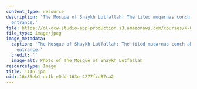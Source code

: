 ```yaml
---
content_type: resource
description: 'The Mosque of Shaykh Lutfallah: The tiled muqarnas conch above the mosque
  entrance.'
file: https://ol-ocw-studio-app-production.s3.amazonaws.com/courses/4-614-religious-architecture-and-islamic-cultures-fall-2002/16c85eb1dc1be0dd163e4277fcd87ca2_1146.jpg
file_type: image/jpeg
image_metadata:
  caption: 'The Mosque of Shaykh Lutfallah: The tiled muqarnas conch above the mosque
    entrance.'
  credit: ''
  image-alt: Photo of The Mosque of Shaykh Lutfallah
resourcetype: Image
title: 1146.jpg
uid: 16c85eb1-dc1b-e0dd-163e-4277fcd87ca2
---
```

